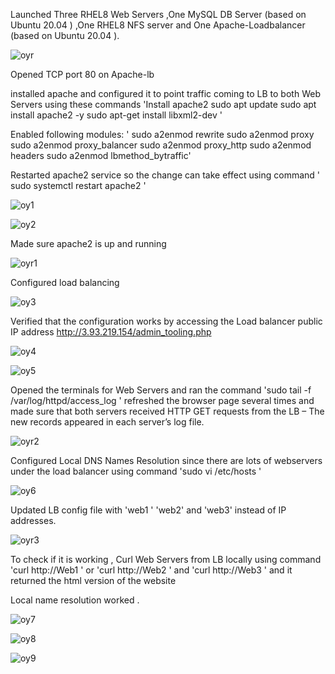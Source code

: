  Launched Three RHEL8 Web Servers ,One MySQL DB Server (based on Ubuntu 20.04 ) ,One RHEL8 NFS server and One Apache-Loadbalancer (based on Ubuntu 20.04 ).
 
![oyr](https://user-images.githubusercontent.com/94229949/187030137-c1aa5f55-f3f7-4091-8cbf-9e7294295bd8.png)

Opened TCP port 80 on Apache-lb

installed apache and configured it to point traffic coming to LB to both Web Servers using these commands 'Install apache2
sudo apt update
sudo apt install apache2 -y
sudo apt-get install libxml2-dev '


Enabled following modules: '
sudo a2enmod rewrite
sudo a2enmod proxy
sudo a2enmod proxy_balancer
sudo a2enmod proxy_http
sudo a2enmod headers
sudo a2enmod lbmethod_bytraffic'


Restarted apache2 service so the change can take effect using command  ' sudo systemctl restart apache2 '

![oy1](https://user-images.githubusercontent.com/94229949/187030296-53ebff36-1c6d-44ea-a1ae-1a68015f49f9.png)

![oy2](https://user-images.githubusercontent.com/94229949/187030300-802283ac-5a6a-4389-802c-e49f6a63420a.png)

Made sure apache2 is up and running

![oyr1](https://user-images.githubusercontent.com/94229949/187030410-97ed9e0b-ac8b-4d43-9f28-8d942d9d26c2.png)

Configured load balancing 

![oy3](https://user-images.githubusercontent.com/94229949/187030449-d69bfbc9-6df5-48de-8ceb-a83bdbd1826d.png)

Verified that the configuration works by accessing the Load balancer public IP address http://3.93.219.154/admin_tooling.php

![oy4](https://user-images.githubusercontent.com/94229949/187030626-374207dc-e860-451b-8f0f-41a5cfca3281.png)

![oy5](https://user-images.githubusercontent.com/94229949/187030633-4f0cbce3-79d3-4d8c-bfa5-b6af0ce187a1.png)

Opened the terminals for Web Servers and ran the command 'sudo tail -f /var/log/httpd/access_log ' refreshed the browser page several times and made sure that both servers received HTTP GET requests from the LB – The new records appeared in each server’s log file.

![oyr2](https://user-images.githubusercontent.com/94229949/187030805-1057b893-0976-4063-a330-228e1417c059.png)

Configured Local DNS Names Resolution since there are lots of webservers under the load balancer using command  'sudo vi /etc/hosts '

![oy6](https://user-images.githubusercontent.com/94229949/187031016-06f52287-1c6c-459a-a231-87c29cb24ca6.png)

Updated  LB config file with 'web1 ' 'web2' and 'web3'  instead of IP addresses.

![oyr3](https://user-images.githubusercontent.com/94229949/187031125-11b3d168-c14a-4dc8-8b13-621f70147da4.png)

To check if it is working , Curl Web Servers from LB locally using command  'curl http://Web1 ' or 'curl http://Web2 ' and 'curl http://Web3 '  and it returned the html version of the website 

Local name resolution worked .

![oy7](https://user-images.githubusercontent.com/94229949/187031299-7af28b10-9f76-4989-b46a-e313e67e8490.png)

![oy8](https://user-images.githubusercontent.com/94229949/187031320-3382e57e-a468-458e-aaa1-6b989ce09b12.png)

![oy9](https://user-images.githubusercontent.com/94229949/187031332-e4462df4-3fe3-4d8b-a45a-69c926568ba8.png)




